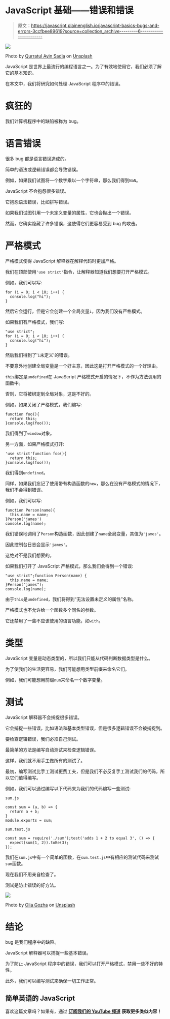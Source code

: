 # JavaScript 基础——错误和错误

> 原文：<https://javascript.plainenglish.io/javascript-basics-bugs-and-errors-3ccfbee89619?source=collection_archive---------6----------------------->

![](img/812630eccb35a7e554aac56eae00fa9f.png)

Photo by [Qurratul Ayin Sadia](https://unsplash.com/@qurratulayin?utm_source=medium&utm_medium=referral) on [Unsplash](https://unsplash.com?utm_source=medium&utm_medium=referral)

JavaScript 是世界上最流行的编程语言之一。为了有效地使用它，我们必须了解它的基本知识。

在本文中，我们将研究如何处理 JavaScript 程序中的错误。

# 疯狂的

我们计算机程序中的缺陷被称为 bug。

# 语言错误

很多 bug 都是语言错误造成的。

简单的语法或逻辑错误都会导致错误。

例如，如果我们试图将一个数字乘以一个字符串，那么我们得到`NaN`。

JavaScript 不会抱怨很多错误。

它抱怨语法错误，比如拼写错误。

如果我们试图引用一个未定义变量的属性，它也会抛出一个错误。

然而，它确实隐藏了许多错误，这使得它们更容易受到 bug 的攻击。

# 严格模式

严格模式使得 JavaScript 解释器在解释代码时更加严格。

我们在顶部使用`'use strict'`指令，让解释器知道我们想要打开严格模式。

例如，我们可以写:

```
for (i = 0; i < 10; i++) {
  console.log("hi");
}
```

然后它会运行，但是它会创建一个全局变量`i`，因为我们没有严格模式。

如果我们有严格模式，我们写:

```
"use strict";
for (i = 0; i < 10; i++) {
  console.log("hi");
}
```

然后我们得到了'`i`未定义'的错误。

不要意外地创建全局变量是一个好主意，因此这是打开严格模式的一个好理由。

`this`绑定是`undefined`在 JavaScript 严格模式开启的情况下，不作为方法调用的函数中。

否则，它将被绑定到全局对象，这是不好的。

例如，如果关闭了严格模式，我们编写:

```
function foo(){
  return this;
}console.log(foo());
```

我们得到了`window`对象。

另一方面，如果严格模式打开:

```
'use strict'function foo(){
  return this;
}console.log(foo());
```

我们得到`undefined`。

同样，如果我们忘记了使用带有构造函数的`new`，那么在没有严格模式的情况下，我们不会得到错误。

例如，我们可以写:

```
function Person(name){
  this.name = name;
}Person('james')
console.log(name);
```

我们错误地调用了`Person`构造函数，因此创建了`name`全局变量，其值为`'james'`。

因此控制台日志会显示`'james'`。

这绝对不是我们想要的。

如果我们打开了 JavaScript 严格模式，那么我们会得到一个错误:

```
"use strict";function Person(name) {
  this.name = name;
}Person("james");
console.log(name);
```

由于`this`是`undefined`，我们将得到“无法设置未定义的属性”名称。

严格模式也不允许给一个函数多个同名的参数。

它还禁用了一些不应该使用的语言功能，如`with`。

# 类型

JavaScript 变量是动态类型的，所以我们只能从代码判断数据类型是什么。

为了使我们的生活更容易，我们可能想用类型前缀来命名它们。

例如，我们可能想用前缀`num`来命名一个数字变量。

# 测试

JavaScript 解释器不会捕捉很多错误。

它会捕捉一些错误，比如语法和基本类型错误，但是很多逻辑错误不会被捕捉到。

要检查逻辑错误，我们必须自己测试。

最简单的方法是编写自动测试来检查逻辑错误。

这样，我们就不用手工做所有的测试了。

最初，编写测试比手工测试更费工夫，但是我们不必反复手工测试我们的代码，所以它们值得编写。

例如，我们可以通过编写以下代码来为我们的代码编写一些测试:

`sum.js`

```
const sum = (a, b) => {
  return a + b;
}
module.exports = sum;
```

`sum.test.js`

```
const sum = require('./sum');test('adds 1 + 2 to equal 3', () => {
  expect(sum(1, 2)).toBe(3);
});
```

我们在`sum.js`中有一个简单的函数，在`sum.test.js`中有相应的测试代码来测试`sum`函数。

现在我们不用亲自检查了。

测试是防止错误的好方法。

![](img/fe6fe6a50934ed318a8a6894b51f2635.png)

Photo by [Olia Gozha](https://unsplash.com/@olia?utm_source=medium&utm_medium=referral) on [Unsplash](https://unsplash.com?utm_source=medium&utm_medium=referral)

# 结论

bug 是我们程序中的缺陷。

JavaScript 解释器可以捕捉一些基本错误。

为了防止 JavaScript 程序中的错误，我们可以打开严格模式，禁用一些不好的特性。

此外，我们可以编写测试来确保一切工作正常。

## 简单英语的 JavaScript

喜欢这篇文章吗？如果有，通过 [**订阅我们的 YouTube 频道**](https://www.youtube.com/channel/UCtipWUghju290NWcn8jhyAw) **获取更多类似内容！**